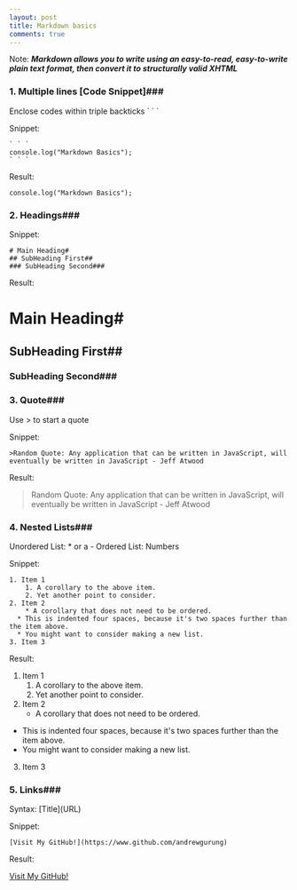 ```yaml
---
layout: post
title: Markdown basics
comments: true
---
```


Note: ***Markdown allows you to write using an easy-to-read, easy-to-write plain text format, then convert it to structurally valid XHTML***

### 1. Multiple lines [Code Snippet]###

Enclose codes within triple backticks \` \` \`

Snippet:

```
` ` `
console.log("Markdown Basics");
` ` `
```

Result:

```
console.log("Markdown Basics");
```

### 2. Headings###

Snippet:

```
# Main Heading#
## SubHeading First##
### SubHeading Second###
```

Result:

# Main Heading#
## SubHeading First##
### SubHeading Second###

### 3. Quote###

Use > to start a quote

Snippet:

```
>Random Quote: Any application that can be written in JavaScript, will eventually be written in JavaScript - Jeff Atwood
```

Result:
>Random Quote: Any application that can be written in JavaScript, will eventually be written in JavaScript - Jeff Atwood


### 4. Nested Lists###

Unordered List: * or a -
Ordered List: Numbers

Snippet:

```
1. Item 1
	1. A corollary to the above item.
	2. Yet another point to consider.
2. Item 2
	* A corollary that does not need to be ordered.
  * This is indented four spaces, because it's two spaces further than the item above.
  * You might want to consider making a new list.
3. Item 3
```

Result:

1. Item 1
	1. A corollary to the above item.
	2. Yet another point to consider.
2. Item 2
	* A corollary that does not need to be ordered.
  * This is indented four spaces, because it's two spaces further than the item above.
  * You might want to consider making a new list.
3. Item 3

### 5. Links###
Syntax: \[Title](URL)

Snippet:

```
[Visit My GitHub!](https://www.github.com/andrewgurung)
```

Result:

[Visit My GitHub!](https://www.github.com/andrewgurung)
